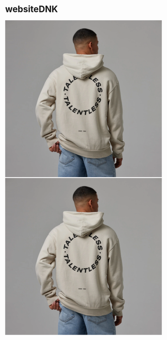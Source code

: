 # websiteDNK
![image alt](https://github.com/Sudhanshu579/websiteDNK/blob/8b7c40560a7f790970941e909816a6f0fdb385b5/10.jpg)
![image alt](https://github.com/Sudhanshu579/websiteDNK/blob/e38bdfc280428d78b11ed7ae8bced37ecb469556/10.webp)
